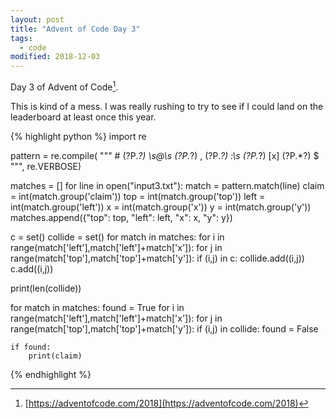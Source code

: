 ```yaml
---
layout: post
title: "Advent of Code Day 3"
tags:
  - code
modified: 2018-12-03
---
```


Day 3 of Advent of Code[^1]. 

This is kind of a mess. I was really rushing to try to see if I could land on the leaderboard at least once this year.

{% highlight python %}
import re

pattern = re.compile(
        """
        \#
        (?P<claim>.*?)
        \s@\s
        (?P<left>.*?)
        ,
        (?P<top>.*?)
        :\s
        (?P<x>.*?)
        [x]
        (?P<y>.*?)
        $
        """, re.VERBOSE)

matches = []
for line in open("input3.txt"):
    match = pattern.match(line)
    claim = int(match.group('claim'))
    top = int(match.group('top'))
    left = int(match.group('left'))
    x = int(match.group('x'))
    y = int(match.group('y'))
    matches.append({"top": top, "left": left, "x": x, "y": y})

c = set()
collide = set()
for match in matches:
    for i in range(match['left'],match['left']+match['x']):
        for j in range(match['top'],match['top']+match['y']):
            if (i,j) in c:
                collide.add((i,j))
            c.add((i,j))

print(len(collide))

for match in matches:
    found = True
    for i in range(match['left'],match['left']+match['x']):
        for j in range(match['top'],match['top']+match['y']):
            if (i,j) in collide:
                found = False
    
    if found:
        print(claim)
{% endhighlight %}


[^1]: [https://adventofcode.com/2018](https://adventofcode.com/2018)
